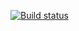 [![Build status](https://dev.azure.com/CriticalRiverCoE/AIOps%20Development/_apis/build/status/GitHub%20Repositories/Retail%20Sales%20Forecasting%20-GH-CI)](https://dev.azure.com/CriticalRiverCoE/AIOps%20Development/_build/latest?definitionId=22)
